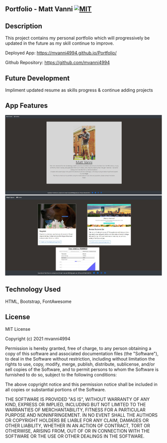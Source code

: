 ## Portfolio - Matt Vanni [![MIT](https://img.shields.io/badge/License-MIT-yellow.svg)](https://opensource.org/licenses/MIT)

## Description
This project contains my personal portfolio which will progressively be updated in the future as my skill continue to improve.

Deployed App: https://mvanni4994.github.io/Portfolio/

Github Repository: https://github.com/mvanni4994

## Future Development
Impliment updated resume as skills progress & continue adding projects

## App Features

![image](/assets/images/porthome.JPG)
![image](/assets/images/portpage.JPG)

## Technology Used
HTML, Bootstrap, FontAwesome

## License

MIT License

Copyright (c) 2021 mvanni4994

Permission is hereby granted, free of charge, to any person obtaining a copy of this software and associated documentation files (the "Software"), to deal in the Software without restriction, including without limitation the rights to use, copy, modify, merge, publish, distribute, sublicense, and/or sell copies of the Software, and to permit persons to whom the Software is furnished to do so, subject to the following conditions:

The above copyright notice and this permission notice shall be included in all copies or substantial portions of the Software.

THE SOFTWARE IS PROVIDED "AS IS", WITHOUT WARRANTY OF ANY KIND, EXPRESS OR IMPLIED, INCLUDING BUT NOT LIMITED TO THE WARRANTIES OF MERCHANTABILITY, FITNESS FOR A PARTICULAR PURPOSE AND NONINFRINGEMENT. IN NO EVENT SHALL THE AUTHORS OR COPYRIGHT HOLDERS BE LIABLE FOR ANY CLAIM, DAMAGES OR OTHER LIABILITY, WHETHER IN AN ACTION OF CONTRACT, TORT OR OTHERWISE, ARISING FROM, OUT OF OR IN CONNECTION WITH THE SOFTWARE OR THE USE OR OTHER DEALINGS IN THE SOFTWARE.
